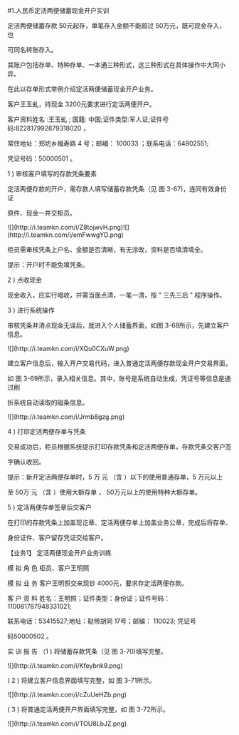 #1.人民币定活两便储蓄现金开户实训
<p>定活两便储蓄存款 50元起存，单笔存入金额不能超过 50万元，既可现金存入，也 </p>
<p>可同名转账存入。 </p>
<p> 其账户包括存单、特种存单、一本通三种形式，这三种形式在具体操作中大同小异。 </p>
<p>在此以存单形式举例介绍定活两便储蓄现金开户业务。 </p>
<p> 客户王玉虬，持现金 3200元要求进行定活两便开户。 </p>
<p> 客户资料姓名 :王玉虬 ; 国籍: 中国;证件类型:军人证;证件号码:822817992879318020 ， </p>
<p> 常住地址：郑坊乡福寿路 4 号；邮编： 100033 ；联系电话：64802551; </p>
<p> 凭证号码：50000501 。 </p>
<p> 1 ) 审核客户填写的存款凭条要素 </p>
<p> 定活两便存款的开户，需存款人填写储蓄存款凭条（见 图 3-67)，连同有效身份证 </p>
<p>原件、现金一并交柜员。 </p>
<p>![](http://i.teamkn.com/i/Z8tojwvH.png)![](http://i.teamkn.com/i/emFwwgYD.png)</p>
<p>柜员需审核凭条上户名、金额是否清晰，有无涂改，资料是否填清填全。 </p>
<p> 提示：开户时不能免填凭条。</p>
<p>2 ) 点收现金 </p>
<p> 现金收入，应实行唱收，并需当面点清，一笔一清，按 &quot; 三先三后 &quot; 程序操作。 </p>
<p>3  ) 进行系统操作 </p>
<p> 审核凭条并清点现金无误后，就进入个人储蓄界面，如图 3-68所示，先建立客户信息。</p>
<p>![](http://i.teamkn.com/i/XQu0CXuW.png)</p>
<p>建立客户信息后，输入开户交易代码，进入普通定活两便存款现金开户交易界面， </p>
<p>如 图 3-69所示，录入相关信息。其中，账号是系统自动生成，凭证号等信息是通过刷 </p>
<p>折系统自动读取的磁条信息。</p>
<p>![](http://i.teamkn.com/i/Jrmb8gzg.png)</p>
<p>4 ) 打印定活两便存单与凭条 </p>
<p> 交易成功后，柜员根据系统提示打印存款凭条和定活两便存单，存款凭条交客户签 </p>
<p>字确认收回。 </p>
<p> 提示：新开定活两便存单时，5 万 元  （含 ）以下的使用普通存单，5 万元以上 </p>
<p>至 50万 元  （含 ）使用大额存单 ， 50万元以上的使用特种大额存单。 </p>
<p>5 ) 定活两便存单签章后交客户 </p>
<p> 在打印的存款凭条上加盖现讫章、定活两便存单上加盖业务公章，完成后将存单、 </p>
<p>身份证件、客户留存凭证交给客户。</p>
<p>【业务1】  定活两便现金开户业务训练 </p>
<p> 模 拟 角 色 柜员、客户王明照 </p>
<p> 模 拟 业 务 客户王明照交来现钞 4000元，要求存定活两便存款。 </p>
<p> 客 户 资 料 姓名：王明照；证件类型：身份证；证件号码： 110081787948331021; </p>
<p> 联系电话：53415527;地址：鞑带胡同 17号；邮编： 110023; 凭证号 </p>
<p> 码50000502 。 </p>
<p> 实 训 报 告  （1 ) 将储蓄存款凭条（见 图 3-70)填写完整。 </p>
<p>![](http://i.teamkn.com/i/Kfeybnk9.png)</p>
<p> ( 2 ) 将建立客户信息界面填写完整，如 图 3-71所示。</p>
<p>![](http://i.teamkn.com/i/cZuUeHZb.png)</p>
<p>( 3 ) 将普通定活两便开户界面填写完整，如 图 3-72所示。</p>
<p>![](http://i.teamkn.com/i/TOU8LbJZ.png)</p>